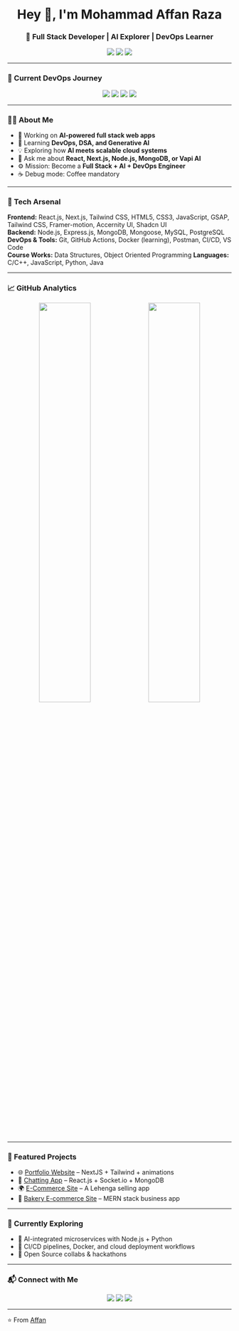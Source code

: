 <h1 align="center">Hey 👋, I'm Mohammad Affan Raza</h1>
<h3 align="center">🚀 Full Stack Developer | AI Explorer | DevOps Learner</h3>

<p align="center">
  <a href="https://github.com/affanraza84"><img src="https://img.shields.io/github/followers/affanraza84?label=Follow&style=social"></a>
  <a href=chttps://www.linkedin.com/in/mohammad-affan-raza-b6039b288?utm_source=share&utm_campaign=share_via&utm_content=profile&utm_medium=android_app"><img src="https://img.shields.io/badge/LinkedIn-Connect-blue"></a>
  <a href="mailto:affanraza8081@gmail.com"><img src="https://img.shields.io/badge/Email-Contact%20Me-red"></a>
</p>

---

### 🧩 Current DevOps Journey  
<p align="center">
  <img src="https://img.shields.io/badge/Docker-Learning-informational?style=for-the-badge&logo=docker&logoColor=white&color=2496ED" />
  <img src="https://img.shields.io/badge/CI/CD-Building-informational?style=for-the-badge&logo=githubactions&logoColor=white&color=181717" />
  <img src="https://img.shields.io/badge/Cloud-Exploring-informational?style=for-the-badge&logo=aws&logoColor=white&color=FF9900" />
  <img src="https://img.shields.io/badge/Linux-Improving-informational?style=for-the-badge&logo=linux&logoColor=white&color=FCC624" />
</p>

---

### 👨‍💻 About Me  
- 🔭 Working on **AI-powered full stack web apps**  
- 🌱 Learning **DevOps, DSA, and Generative AI**  
- 💡 Exploring how **AI meets scalable cloud systems**  
- 💬 Ask me about **React, Next.js, Node.js, MongoDB, or Vapi AI**  
- ⚙️ Mission: Become a **Full Stack + AI + DevOps Engineer**  
- ☕ Debug mode: Coffee mandatory  

---

### 🧠 Tech Arsenal  
**Frontend:** React.js, Next.js, Tailwind CSS, HTML5, CSS3, JavaScript, GSAP, Tailwind CSS, Framer-motion, Accernity UI, Shadcn UI  
**Backend:** Node.js, Express.js, MongoDB, Mongoose, MySQL, PostgreSQL  
**DevOps & Tools:** Git, GitHub Actions, Docker (learning), Postman, CI/CD, VS Code  
**Course Works:** Data Structures, Object Oriented Programming 
**Languages:** C/C++, JavaScript, Python, Java 

---

### 📈 GitHub Analytics  
<p align="center">
  <img width="48%" src="https://github-readme-stats.vercel.app/api?username=affanraza84&show_icons=true&theme=tokyonight" />
  <img width="48%" src="https://github-readme-streak-stats.herokuapp.com/?user=affanraza84&theme=tokyonight" />
</p>

---

### 💼 Featured Projects  
- 🌐 [Portfolio Website](https://affan-portfolio-kappa.vercel.app) – NextJS + Tailwind + animations  
- 🤖 [Chatting App](https://chatting-app-smoky-zeta.vercel.app/) – React.js + Socket.io + MongoDB  
- 🌍 [E-Commerce Site](https://lehenga-s-ite-pxx6.vercel.app) – A Lehenga selling app 
- 🛒 [Bakery E-commerce Site](https://kajal-products-new-v7eq.vercel.app) – MERN stack business app  

---

### 🚀 Currently Exploring  
- 🧱 AI-integrated microservices with Node.js + Python  
- 🧰 CI/CD pipelines, Docker, and cloud deployment workflows  
- 💬 Open Source collabs & hackathons  

---

### 📬 Connect with Me  
<p align="center">
  <a href="https://www.linkedin.com/in/mohammad-affan-raza-b6039b288?utm_source=share&utm_campaign=share_via&utm_content=profile&utm_medium=android_app"><img src="https://img.icons8.com/color/48/000000/linkedin.png"/></a>
  <a href="mailto:affanraza8081@gmail.com"><img src="https://img.icons8.com/color/48/000000/gmail.png"/></a>
  <a href="https://x.com/AffanRaza485434?t=eUFzGZNdjLS63ccgEBTIPA&s=09"><img src="https://img.icons8.com/color/48/000000/twitter.png"/></a>
</p>

---

⭐️ From [Affan](https://github.com/affanraza84)
